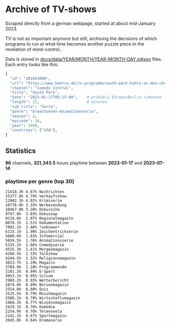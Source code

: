 # Archive of TV-shows

Scraped directly from a german webpage, started at about mid-January 2023.

TV is not as important anymore but still, archiving the decisions of which programs to run at what time
becomes another puzzle piece in the revelation of mind-control.. 

Data is stored in [docs/data/YEAR/MONTH/YEAR-MONTH-DAY.ndjson](docs/data/) files. 
Each entry looks like this:

```python
{
  "id": "181043890", 
  "url": "https://www.hoerzu.de/tv-programm/south-park-kohle-an-den-chefkoch/bid_181043890/", 
  "channel": "Comedy Central", 
  "title": "South Park", 
  "date": "2023-01-17T05:15:00",    # probably Europe/Berlin timezone 
  "length": 25,                     # minutes 
  "sub_title": "Serie", 
  "genre": "Erwachsenen-Animationsserie", 
  "season": 2, 
  "episode": 14, 
  "year": 1998, 
  "countries": ["USA"],
}
```

## Statistics

**96** channels, **321,343.5** hours playtime between **2023-01-17** and **2023-07-14**


### playtime per genre (top 30)

    21418.3h 6.67% Nachrichten
    15377.8h 4.79% Verkaufsshow
    12902.1h 4.02% Krimiserie
    10776.0h 3.35% Werbesendung
    10467.0h 3.26% Dokureihe
    9747.8h  3.03% Dokusoap
    9219.6h  2.87% Regionalmagazin
    8078.1h  2.51% Dokumentation
    7893.1h  2.46% *unknown*
    6115.1h  1.90% Zeichentrickserie
    5880.8h  1.83% Infomercial
    5659.5h  1.76% Animationsserie
    5333.2h  1.66% Comedyserie
    4515.3h  1.41% Morgenmagazin
    4260.5h  1.33% Talkshow
    4244.5h  1.32% Religionsmagazin
    3823.7h  1.19% Magazin
    3789.9h  1.18% Programmende
    3181.2h  0.99% E-Sport
    3053.1h  0.95% Sitcom
    2989.2h  0.93% Wetterbericht
    2874.8h  0.89% Börsenmagazin
    2554.8h  0.80% Quiz
    2525.5h  0.79% Musikmagazin
    2500.1h  0.78% Wirtschaftsmagazin
    2468.3h  0.77% Wissensmagazin
    2429.1h  0.76% Komödie
    2254.9h  0.70% Telenovela
    2141.1h  0.67% Sportmagazin
    2045.8h  0.64% Dramaserie
